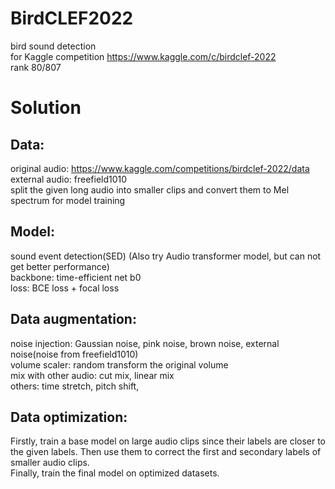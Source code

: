 # BirdCLEF2022
bird sound detection <br/>
for Kaggle competition https://www.kaggle.com/c/birdclef-2022 <br/>
rank 80/807 <br/>

# Solution 

## Data: <br/>
original audio: https://www.kaggle.com/competitions/birdclef-2022/data <br/>
external audio: freefield1010 <br/>
split the given long audio into smaller clips and convert them to Mel spectrum for model training <br/>

## Model: 
sound event detection(SED) (Also try Audio transformer model, but can not get better performance) <br/>
backbone: time-efficient net b0 <br/>
loss: BCE loss + focal loss

## Data augmentation:        <br/>
noise injection:          Gaussian noise, pink noise, brown noise, external noise(noise from freefield1010) <br/>
volume scaler:            random transform the original volume <br/>
mix with other audio:     cut mix, linear mix <br/>
others:                   time stretch, pitch shift, <br/>

## Data optimization:            <br/>
Firstly, train a base model on large audio clips since their labels are closer to the given labels. Then use them to correct the first and secondary labels of smaller audio clips. <br/>
Finally, train the final model on optimized datasets.







